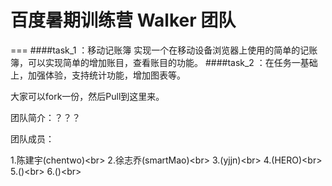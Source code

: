 # 百度暑期训练营 Walker 团队
===
####task_1 ：移动记账簿  实现一个在移动设备浏览器上使用的简单的记账簿，可以实现简单的增加账目，查看账目的功能。
####task_2 ：在任务一基础上，加强体验，支持统计功能，增加图表等。

大家可以fork一份，然后Pull到这里来。


团队简介：？？？

团队成员：

1.陈建宇(chentwo)\<br>
2.徐志乔(smartMao)\<br>
3.(yjjn)\<br>
4.(HERO)\<br>
5.()\<br>
6.()\<br>
